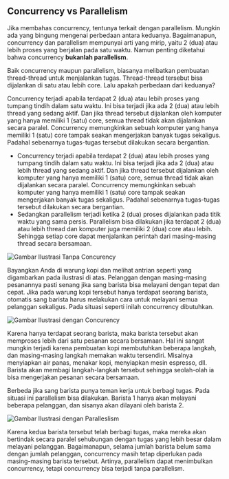## Concurrency vs Parallelism

Jika membahas concurrency, tentunya terkait dengan parallelism. Mungkin ada yang bingung mengenai perbedaan antara keduanya. Bagaimanapun, concurrency dan parallelism mempunyai arti yang mirip, yaitu 2 (dua) atau lebih proses yang berjalan pada satu waktu. Namun penting diketahui bahwa concurrency **bukanlah parallelism**.

Baik concurrency maupun parallelism, biasanya melibatkan pembuatan thread-thread untuk menjalankan tugas. Thread-thread tersebut bisa dijalankan di satu atau lebih core. Lalu apakah perbedaan dari keduanya?

Concurrency terjadi apabila terdapat 2 (dua) atau lebih proses yang tumpang tindih dalam satu waktu. Ini bisa terjadi jika ada 2 (dua) atau lebih thread yang sedang aktif. Dan jika thread tersebut dijalankan oleh komputer yang hanya memiliki 1 (satu) core, semua thread tidak akan dijalankan secara paralel. Concurrency memungkinkan sebuah komputer yang hanya memiliki 1 (satu) core tampak seakan mengerjakan banyak tugas sekaligus. Padahal sebenarnya tugas-tugas tersebut dilakukan secara bergantian.

* Concurrency terjadi apabila terdapat 2 (dua) atau lebih proses yang tumpang tindih dalam satu waktu. Ini bisa terjadi jika ada 2 (dua) atau lebih thread yang sedang aktif. Dan jika thread tersebut dijalankan oleh komputer yang hanya memiliki 1 (satu) core, semua thread tidak akan dijalankan secara paralel. Concurrency memungkinkan sebuah komputer yang hanya memiliki 1 (satu) core tampak seakan mengerjakan banyak tugas sekaligus. Padahal sebenarnya tugas-tugas tersebut dilakukan secara bergantian.
* Sedangkan parallelism terjadi ketika 2 (dua) proses dijalankan pada titik waktu yang sama persis. Parallelism bisa dilakukan jika terdapat 2 (dua) atau lebih thread dan komputer juga memiliki 2 (dua) core atau lebih. Sehingga setiap core dapat menjalankan perintah dari masing-masing thread secara bersamaan. 

![Gambar Ilustrasi Tanpa Concurency]("https://d17ivq9b7rppb3.cloudfront.net/original/academy/201904301035427929db65b1f2975cb30b8bce71a0234c.png")

Bayangkan Anda di warung kopi dan melihat antrian seperti yang digambarkan pada ilustrasi di atas. Pelanggan dengan masing-masing pesanannya pasti senang jika sang barista bisa melayani dengan tepat dan cepat. Jika pada warung kopi tersebut hanya terdapat seorang barista, otomatis sang barista harus melakukan cara untuk melayani semua pelanggan sekaligus. Pada situasi seperti inilah concurrency dibutuhkan.

![Gambar Ilustrasi dengan Concurency]("https://d17ivq9b7rppb3.cloudfront.net/original/academy/20190430104942d5d1552e67b77c9c2e022a3bab7d5cff.png")

Karena hanya terdapat seorang barista, maka barista tersebut akan memproses lebih dari satu pesanan secara bersamaan. Hal ini sangat mungkin terjadi karena pembuatan kopi membutuhkan beberapa langkah, dan masing-masing langkah memakan waktu tersendiri. Misalnya menyiapkan air panas, menakar kopi, menyiapkan mesin espresso, dll. Barista akan membagi langkah-langkah tersebut sehingga seolah-olah ia bisa mengerjakan pesanan secara bersamaan.

Berbeda jika sang barista punya teman kerja untuk berbagi tugas. Pada situasi ini parallelism bisa dilakukan. Barista 1 hanya akan melayani beberapa pelanggan, dan sisanya akan dilayani oleh barista 2.

![Gambar Ilustrasi dengan Paralleslism]("https://d17ivq9b7rppb3.cloudfront.net/original/academy/20190430105001ed576eb1a3f83e131c24da49381121d2.png")

Karena kedua barista tersebut telah berbagi tugas, maka mereka akan bertindak secara paralel sehubungan dengan tugas yang lebih besar dalam melayani pelanggan. Bagaimanapun, selama jumlah barista belum sama dengan jumlah pelanggan, concurrency masih tetap diperlukan pada masing-masing barista tersebut. Artinya, parallelism dapat menimbulkan concurrency, tetapi concurrency bisa terjadi tanpa parallelism.